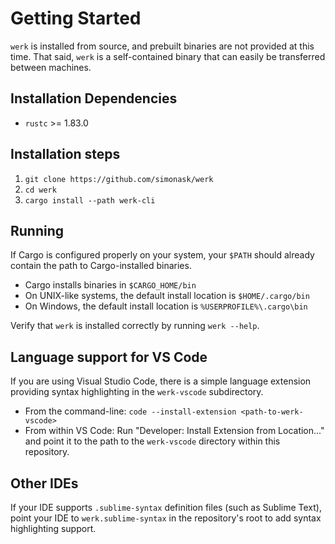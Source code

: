 # Getting Started

`werk` is installed from source, and prebuilt binaries are not provided at this
time. That said, `werk` is a self-contained binary that can easily be
transferred between machines.

## Installation Dependencies

- `rustc` >= 1.83.0

## Installation steps

1. `git clone https://github.com/simonask/werk`
2. `cd werk`
3. `cargo install --path werk-cli`

## Running

If Cargo is configured properly on your system, your `$PATH` should already
contain the path to Cargo-installed binaries.

* Cargo installs binaries in `$CARGO_HOME/bin`
* On UNIX-like systems, the default install location is `$HOME/.cargo/bin`
* On Windows, the default install location is `%USERPROFILE%\.cargo\bin`

Verify that `werk` is installed correctly by running `werk --help`.

## Language support for VS Code

If you are using Visual Studio Code, there is a simple language extension
providing syntax highlighting in the `werk-vscode` subdirectory.

* From the command-line: `code --install-extension <path-to-werk-vscode>`
* From within VS Code: Run "Developer: Install Extension from Location..." and
    point it to the path to the `werk-vscode` directory within this
    repository.

## Other IDEs

If your IDE supports `.sublime-syntax` definition files (such as Sublime Text),
point your IDE to `werk.sublime-syntax` in the repository's root to add syntax
highlighting support.
